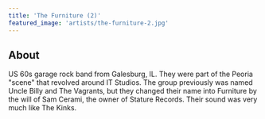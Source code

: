 ```yaml
---
title: 'The Furniture (2)'
featured_image: 'artists/the-furniture-2.jpg'
---
```


## About

US 60s garage rock band from Galesburg, IL.
They were part of the Peoria "scene" that revolved around IT Studios. The group previously was named Uncle Billy and The Vagrants, but they changed their name into Furniture by the will of Sam Cerami, the owner of Stature Records. Their sound was very much like The Kinks.
